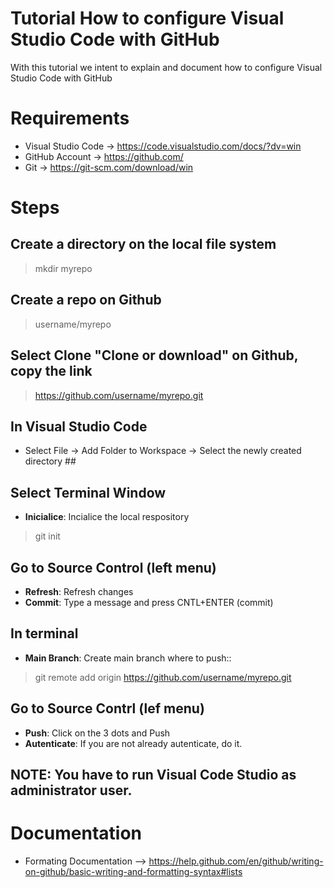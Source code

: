 # Tutorial How to configure Visual Studio Code with GitHub #
With this tutorial we intent to explain and document how to configure Visual Studio Code with GitHub

# Requirements #
- Visual Studio Code -> https://code.visualstudio.com/docs/?dv=win
- GitHub Account -> https://github.com/
- Git -> https://git-scm.com/download/win

# Steps #
## Create a directory on the local file system ##
> mkdir myrepo

## Create a repo on Github ##
> username/myrepo

## Select Clone "Clone or download" on Github, copy the link ##
> https://github.com/username/myrepo.git

## In Visual Studio Code ##
- Select File -> Add Folder to Workspace -> Select the newly created directory ##

## Select Terminal Window ##
- **Inicialice**: Incialice the local respository
> git init

## Go to Source Control (left menu) ##

- **Refresh**: Refresh changes
- **Commit**: Type a message and press CNTL+ENTER (commit)

## In terminal ##
- **Main Branch**: Create main branch where to push::
> git remote add origin https://github.com/username/myrepo.git

## Go to Source Contrl (lef menu) ##
- **Push**: Click on the 3 dots and Push
- **Autenticate**: If you are not already autenticate, do it.

## NOTE: You have to run Visual Code Studio as administrator user. ##

# Documentation
- Formating Documentation --> https://help.github.com/en/github/writing-on-github/basic-writing-and-formatting-syntax#lists

